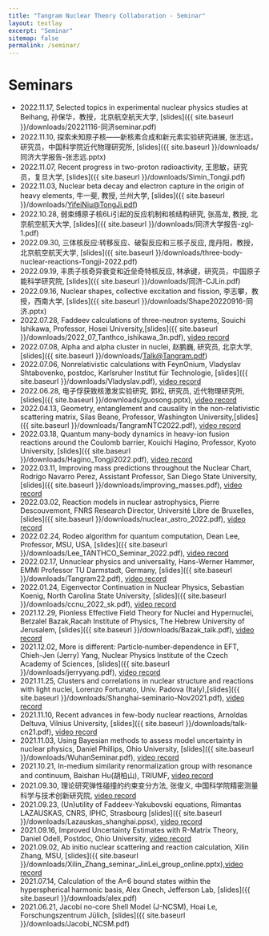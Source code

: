 ```yaml
---
title: "Tangram Nuclear Theory Collaboration - Seminar"
layout: textlay
excerpt: "Seminar"
sitemap: false
permalink: /seminar/
---
```


# Seminars
* 2022.11.17, Selected topics in experimental nuclear physics studies at Beihang, 孙保华，教授，北京航空航天大学, [slides]({{ site.baseurl }}/downloads/20221116-同济seminar.pdf)
* 2022.11.10, 探索未知原子核——新核素合成和新元素实验研究进展, 张志远，研究员，中国科学院近代物理研究所, [slides]({{ site.baseurl }}/downloads/同济大学报告-张志远.pptx)
* 2022.11.07, Recent progress in two-proton radioactivity, 王思敏，研究员，复旦大学, [slides]({{ site.baseurl }}/downloads/Simin_Tongji.pdf)
* 2022.11.03, Nuclear beta decay and electron capture in the origin of heavy elements, 牛一斐, 教授, 兰州大学, [slides]({{ site.baseurl }}/downloads/YifeiNiu@TongJi.pdf)
* 2022.10.28, 弱束缚原子核6Li引起的反应机制和核结构研究, 张高龙, 教授, 北京航空航天大学, [slides]({{ site.baseurl }}/downloads/同济大学报告-zgl-1.pdf)
* 2022.09.30, 三体核反应:转移反应、破裂反应和三核子反应, 庞丹阳，教授，北京航空航天大学, [slides]({{ site.baseurl }}/downloads/three-body-nuclear-reactions-Tongji-2022.pdf)
* 2022.09.19, 丰质子核奇异衰变和近垒奇特核反应, 林承键，研究员，中国原子能科学研究院, [slides]({{ site.baseurl }}/downloads/同济-CJLin.pdf)
* 2022.09.16, Nuclear shapes, collective excitation and fission, 李志攀，教授，西南大学, [slides]({{ site.baseurl }}/downloads/Shape20220916-同济.pptx)
* 2022.07.28, Faddeev calculations of three-neutron systems, Souichi Ishikawa, Professor, Hosei University,[slides]({{ site.baseurl }}/downloads/2022_07_Tanthco_ishikawa_3n.pdf), [video record](https://youtu.be/E_JzTu88334)
* 2022.07.08, Alpha and alpha cluster in nuclei, 赵鹏巍, 研究员, 北京大学, [slides]({{ site.baseurl }}/downloads/Talk@Tangram.pdf)
* 2022.07.06, Nonrelativistic calculations with FeynOnium, Vladyslav Shtabovenko, postdoc, Karlsruher Institut für Technologie, [slides]({{ site.baseurl }}/downloads/Vladyslav.pdf), [video record](https://youtu.be/IhyOeRByvQU)
* 2022.06.28, 电子俘获致核激发实验研究, 郭松, 研究员, 近代物理研究所,[slides]({{ site.baseurl }}/downloads/guosong.pptx), [video record](https://youtu.be/fCb4626dbf8)
* 2022.04.13, Geometry, entanglement and causality in the non-relativistic scattering matrix, Silas Beane, Professor, Washington University,[slides]({{ site.baseurl }}/downloads/TangramNTC2022.pdf), [video record](https://youtu.be/goUMdmzMxLA)
* 2022.03.18, Quantum many-body dynamics in heavy-ion fusion reactions around the Coulomb barrier, Kouichi Hagino, Professor, Kyoto University, [slides]({{ site.baseurl }}/downloads/Hagino_Tongji2022.pdf), [video record](https://youtu.be/UiUAPzpVyuI)
* 2022.03.11, Improving mass predictions throughout the Nuclear Chart, Rodrigo Navarro Perez, Assistant Professor, San Diego State University, [slides]({{ site.baseurl }}/downloads/improving_masses.pdf), [video record](https://youtu.be/veKl5qSTdo4)
* 2022.03.02, Reaction models in nuclear astrophysics, Pierre Descouvemont, FNRS Research Director, Université Libre de Bruxelles, [slides]({{ site.baseurl }}/downloads/nuclear_astro_2022.pdf), [video record](https://youtu.be/ZaP1tZ5xKlk)
* 2022.02.24, Rodeo algorithm for quantum computation, Dean Lee, Professor, MSU, USA, [slides]({{ site.baseurl }}/downloads/Lee_TANTHCO_Seminar_2022.pdf), [video record](https://youtu.be/YajtnatwqmM)
* 2022.02.17, Unnuclear physics and universality, Hans-Werner Hammer, EMMI Professor
TU Darmstadt, Germany, [slides]({{ site.baseurl }}/downloads/Tangram22.pdf), [video record](https://youtu.be/kFJJGF_ngio)
* 2022.01.24, Eigenvector Continuation in Nuclear Physics, Sebastian Koenig, North Carolina State University, [slides]({{ site.baseurl }}/downloads/ccnu_2022_sk.pdf), [video record](https://youtu.be/2rfQKmsAROA)
* 2021.12.29, Pionless Effective Field Theory for Nuclei and Hypernuclei, Betzalel Bazak,Racah Institute of Physics, The Hebrew University of Jerusalem, [slides]({{ site.baseurl }}/downloads/Bazak_talk.pdf), [video record](https://youtu.be/NsSdwPlVYXo)
* 2021.12.02, More is different: Particle‐number‐dependence in EFT, Chieh-Jen (Jerry) Yang, Nuclear Physics Institute of the Czech Academy of Sciences, [slides]({{ site.baseurl }}/downloads/jerryyang.pdf), [video record](https://youtu.be/VMlHqu5bNpI)
* 2021.11.25, Clusters and correlations in nuclear structure and reactions with light nuclei, Lorenzo Fortunato, Univ. Padova (Italy),[slides]({{ site.baseurl }}/downloads/Shanghai-seminario-Nov2021.pdf), [video record](https://youtu.be/d2WNBT57IKc)
* 2021.11.10, Recent advances in few-body nuclear reactions, Arnoldas Deltuva, Vilnius University, [slides]({{ site.baseurl }}/downloads/talk-cn21.pdf), [video record](https://youtu.be/qCNDk2AnE_o)
* 2021.11.03, Using Bayesian methods to assess model uncertainty in nuclear physics, Daniel Phillips, Ohio University, [slides]({{ site.baseurl }}/downloads/WuhanSeminar.pdf), [video record](https://youtu.be/aS25IDxcAKI)
* 2021.10.21, In-medium similarity renormalization group with resonance and continuum, Baishan Hu(胡柏山), TRIUMF, [video record](https://youtu.be/Fxm2RoGiU60)
* 2021.09.30, 理论研究弹性碰撞的约束变分方法, 张俊义, 中国科学院精密测量科学与技术创新研究院, [video record](https://youtu.be/1nB4IsiGsig)
* 2021.09.23, (Un)utility of Faddeev-Yakubovski equations, Rimantas LAZAUSKAS, CNRS, IPHC, Strasbourg
[slides]({{ site.baseurl }}/downloads/Lazauskas_shanghai.ppsx), [video record](https://youtu.be/RGuC8tYmW1E)
* 2021.09.16, Improved Uncertainty Estimates with R-Matrix Theory, Daniel Odell, Postdoc, Ohio University,
[video record](https://youtu.be/kbjwRTWhrm4)
* 2021.09.02, Ab initio nuclear scattering and reaction calculation, Xilin Zhang, MSU, [slides]({{ site.baseurl }}/downloads/Xilin_Zhang_seminar_JinLei_group_online.pptx),[video record](https://youtu.be/gsK_cTyjGus)
* 2021.07.14, Calculation of the A=6 bound states within the hyperspherical harmonic basis, Alex Gnech, Jefferson Lab, [slides]({{ site.baseurl }}/downloads/alex.pdf)
* 2021.06.21, Jacobi no-core Shell Model (J-NCSM), Hoai Le, Forschungszentrum Jülich, [slides]({{ site.baseurl }}/downloads/Jacobi_NCSM.pdf)



<!-- [Opening 1]({{ site.baseurl }}/downloads/GeneralPostdoc_2019_v01.pdf),
[Opening 2]({{ site.baseurl }}/downloads/PPMS_PhD_2019_v01.pdf),
[Opening 3]({{ site.baseurl }}/downloads/PD.pdf),
[Opening 4]({{ site.baseurl }}/downloads/PHD1.pdf),
[Opening 5]({{ site.baseurl }}/downloads/PHD2.pdf).


<figure>
<img src="{{ site.url }}{{ site.baseurl }}/images/picpic/Gallery/DSC_0696.jpg" width="95%">
</figure> -->
